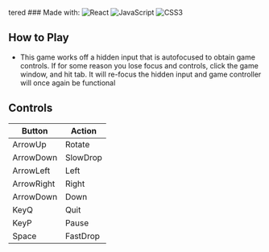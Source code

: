tered ### Made with:
![React](https://img.shields.io/badge/react-%2320232a.svg?style=for-the-badge&logo=react&logoColor=%2361DAFB)
![JavaScript](https://img.shields.io/badge/javascript-%23323330.svg?style=for-the-badge&logo=javascript&logoColor=%23F7DF1E)
![CSS3](https://img.shields.io/badge/css3-%231572B6.svg?style=for-the-badge&logo=css3&logoColor=white)

## How to Play
- This game works off a hidden input that is autofocused to obtain game controls. If for some reason you lose focus and controls, click the game window, and hit tab. It will re-focus the hidden input and game controller will once again be functional

## Controls
| Button  | Action |
| ------------- | ------------- |
| ArrowUp  | Rotate  |
| ArrowDown  | SlowDrop  |
| ArrowLeft  | Left  |
| ArrowRight  | Right  |
| ArrowDown  | Down  |
| KeyQ  | Quit  |
| KeyP  | Pause  |
| Space  | FastDrop  |
